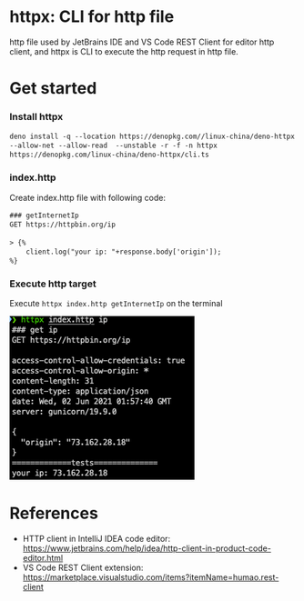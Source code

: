 httpx: CLI for http file
==============================

http file used by JetBrains IDE and VS Code REST Client for editor http client, and httpx is CLI to execute the http request in http file.

# Get started

### Install httpx

```
deno install -q --location https://denopkg.com//linux-china/deno-httpx --allow-net --allow-read  --unstable -r -f -n httpx https://denopkg.com/linux-china/deno-httpx/cli.ts
```

### index.http

Create index.http file with following code:

```http request
### getInternetIp
GET https://httpbin.org/ip

> {%
    client.log("your ip: "+response.body['origin']);
%}
```

### Execute http target

Execute `httpx index.http getInternetIp` on the terminal

![httpx cli](./docs/httpx-cli.png)

# References

* HTTP client in IntelliJ IDEA code editor: https://www.jetbrains.com/help/idea/http-client-in-product-code-editor.html
* VS Code REST Client extension: https://marketplace.visualstudio.com/items?itemName=humao.rest-client
